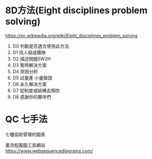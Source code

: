 # 8D方法(Eight disciplines problem solving)
https://en.wikipedia.org/wiki/Eight_disciplines_problem_solving  
1. D0 判斷是否適合使用此方法
2. D1 找人組成團隊
3. D2 描述問題5W2H
4. D3 暫時解決方案
5. D4 原因分析
6. D5 試量產 小量驗證
7. D6 永久解決方案
8. D7 從制度或結構去預防
9. D8 感謝你的夥伴們

# QC 七手法
七種協助管理的圖表  



畫流程圖圖工具網站  
https://www.websequencediagrams.com/  